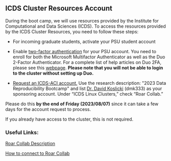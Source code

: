  ## ICDS Cluster Resources Account

During the boot camp, we will use resources provided by the Institute for Computational and Data Sciences (ICDS). To access the resources provided by the ICDS Cluster Resources, you need to follow these steps:

* For incoming graduate students, activate your PSU student account

* Enable [two-factor authentication](https://accounts.psu.edu/2fa) for your PSU account. You need to enroll for both the Microsoft Multifactor Authenticator as well as the Duo 2-Factor Authenticator. For a complete list of help articles on Duo 2FA, please see this [webpage](https://pennstate.service-now.com/sp?id=kb_article_view&sys_kb_id=f953fd9ddbd8b0d42c4f9e74f3961976). **Please note that you will not be able to login to the cluster without setting up Duo.**

* [Request an ICDS-ACI account.](https://accounts.aci.ics.psu.edu/) Use the research description: "2023 Data Reproducibility Bootcamp" and list [Dr. David Koslicki](https://www.huck.psu.edu/people/david-koslicki) (dmk333) as your sponsoring account. Under “ICDS Linux Clusters,” check “Roar Collab.”

Please do this **by the end of Friday (2023/08/07)** since it can take a few days for the account request to process.

If you already have access to the cluster, this is not required. 

### Useful Links:
[Roar Collab Description](https://www.icds.psu.edu/computing-services/roar-collab/)

[How to connect to Roar Collab](https://www.icds.psu.edu/connecting-to-roar-collab/)
